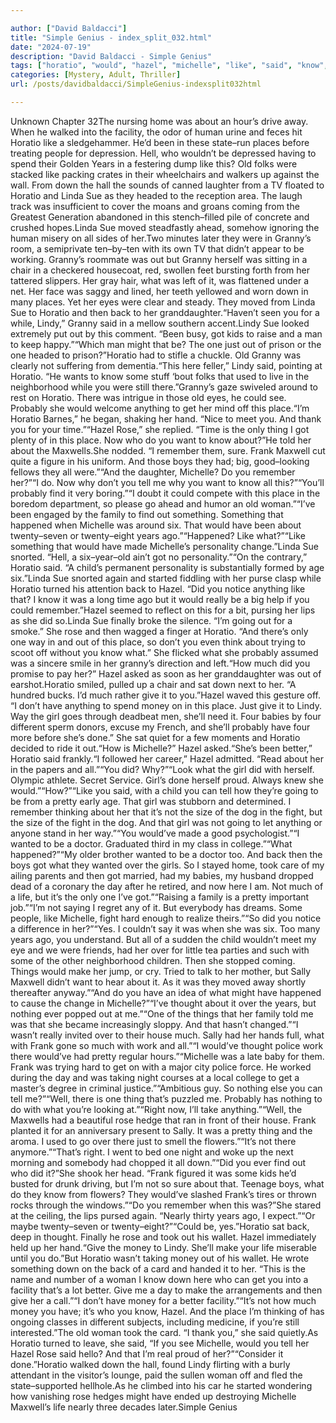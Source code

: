 ```yaml
---

author: ["David Baldacci"]
title: "Simple Genius - index_split_032.html"
date: "2024-07-19"
description: "David Baldacci - Simple Genius"
tags: ["horatio", "would", "hazel", "michelle", "like", "said", "know", "place", "sue", "granny", "one", "rose", "frank", "much", "girl", "year", "old", "back", "lindy", "got", "probably", "thing", "give", "money", "linda"]
categories: [Mystery, Adult, Thriller]
url: /posts/davidbaldacci/SimpleGenius-indexsplit032html

---
```



Unknown
Chapter 32The nursing home was about an hour’s drive away. When he walked into the facility, the odor of human urine and feces hit Horatio like a sledgehammer. He’d been in these state–run places before treating people for depression. Hell, who wouldn’t be depressed having to spend their Golden Years in a festering dump like this? Old folks were stacked like packing crates in their wheelchairs and walkers up against the wall. From down the hall the sounds of canned laughter from a TV floated to Horatio and Linda Sue as they headed to the reception area. The laugh track was insufficient to cover the moans and groans coming from the Greatest Generation abandoned in this stench–filled pile of concrete and crushed hopes.Linda Sue moved steadfastly ahead, somehow ignoring the human misery on all sides of her.Two minutes later they were in Granny’s room, a semiprivate ten–by–ten with its own TV that didn’t appear to be working. Granny’s roommate was out but Granny herself was sitting in a chair in a checkered housecoat, red, swollen feet bursting forth from her tattered slippers. Her gray hair, what was left of it, was flattened under a net. Her face was saggy and lined, her teeth yellowed and worn down in many places. Yet her eyes were clear and steady. They moved from Linda Sue to Horatio and then back to her granddaughter.“Haven’t seen you for a while, Lindy,” Granny said in a mellow southern accent.Lindy Sue looked extremely put out by this comment. “Been busy, got kids to raise and a man to keep happy.”“Which man might that be? The one just out of prison or the one headed to prison?”Horatio had to stifle a chuckle. Old Granny was clearly not suffering from dementia.“This here feller,” Lindy said, pointing at Horatio. “He wants to know some stuff ‘bout folks that used to live in the neighborhood while you were still there.”Granny’s gaze swiveled around to rest on Horatio. There was intrigue in those old eyes, he could see. Probably she would welcome anything to get her mind off this place.“I’m Horatio Barnes,” he began, shaking her hand. “Nice to meet you. And thank you for your time.”“Hazel Rose,” she replied. “Time is the only thing I got plenty of in this place. Now who do you want to know about?”He told her about the Maxwells.She nodded. “I remember them, sure. Frank Maxwell cut quite a figure in his uniform. And those boys they had; big, good–looking fellows they all were.”“And the daughter, Michelle? Do you remember her?”“I do. Now why don’t you tell me why you want to know all this?”“You’ll probably find it very boring.”“I doubt it could compete with this place in the boredom department, so please go ahead and humor an old woman.”“I’ve been engaged by the family to find out something. Something that happened when Michelle was around six. That would have been about twenty–seven or twenty–eight years ago.”“Happened? Like what?”“Like something that would have made Michelle’s personality change.”Linda Sue snorted. “Hell, a six–year–old ain’t got no personality.”“On the contrary,” Horatio said. “A child’s permanent personality is substantially formed by age six.”Linda Sue snorted again and started fiddling with her purse clasp while Horatio turned his attention back to Hazel. “Did you notice anything like that? I know it was a long time ago but it would really be a big help if you could remember.”Hazel seemed to reflect on this for a bit, pursing her lips as she did so.Linda Sue finally broke the silence. “I’m going out for a smoke.” She rose and then wagged a finger at Horatio. “And there’s only one way in and out of this place, so don’t you even think about trying to scoot off without you know what.” She flicked what she probably assumed was a sincere smile in her granny’s direction and left.“How much did you promise to pay her?” Hazel asked as soon as her granddaughter was out of earshot.Horatio smiled, pulled up a chair and sat down next to her. “A hundred bucks. I’d much rather give it to you.”Hazel waved this gesture off. “I don’t have anything to spend money on in this place. Just give it to Lindy. Way the girl goes through deadbeat men, she’ll need it. Four babies by four different sperm donors, excuse my French, and she’ll probably have four more before she’s done.” She sat quiet for a few moments and Horatio decided to ride it out.“How is Michelle?” Hazel asked.“She’s been better,” Horatio said frankly.“I followed her career,” Hazel admitted. “Read about her in the papers and all.”“You did? Why?”“Look what the girl did with herself. Olympic athlete. Secret Service. Girl’s done herself proud. Always knew she would.”“How?”“Like you said, with a child you can tell how they’re going to be from a pretty early age. That girl was stubborn and determined. I remember thinking about her that it’s not the size of the dog in the fight, but the size of the fight in the dog. And that girl was not going to let anything or anyone stand in her way.”“You would’ve made a good psychologist.”“I wanted to be a doctor. Graduated third in my class in college.”“What happened?”“My older brother wanted to be a doctor too. And back then the boys got what they wanted over the girls. So I stayed home, took care of my ailing parents and then got married, had my babies, my husband dropped dead of a coronary the day after he retired, and now here I am. Not much of a life, but it’s the only one I’ve got.”“Raising a family is a pretty important job.”“I’m not saying I regret any of it. But everybody has dreams. Some people, like Michelle, fight hard enough to realize theirs.”“So did you notice a difference in her?”“Yes. I couldn’t say it was when she was six. Too many years ago, you understand. But all of a sudden the child wouldn’t meet my eye and we were friends, had her over for little tea parties and such with some of the other neighborhood children. Then she stopped coming. Things would make her jump, or cry. Tried to talk to her mother, but Sally Maxwell didn’t want to hear about it. As it was they moved away shortly thereafter anyway.”“And do you have an idea of what might have happened to cause the change in Michelle?”“I’ve thought about it over the years, but nothing ever popped out at me.”“One of the things that her family told me was that she became increasingly sloppy. And that hasn’t changed.”“I wasn’t really invited over to their house much. Sally had her hands full, what with Frank gone so much with work and all.”“I would’ve thought police work there would’ve had pretty regular hours.”“Michelle was a late baby for them. Frank was trying hard to get on with a major city police force. He worked during the day and was taking night courses at a local college to get a master’s degree in criminal justice.”“Ambitious guy. So nothing else you can tell me?”“Well, there is one thing that’s puzzled me. Probably has nothing to do with what you’re looking at.”“Right now, I’ll take anything.”“Well, the Maxwells had a beautiful rose hedge that ran in front of their house. Frank planted it for an anniversary present to Sally. It was a pretty thing and the aroma. I used to go over there just to smell the flowers.”“It’s not there anymore.”“That’s right. I went to bed one night and woke up the next morning and somebody had chopped it all down.”“Did you ever find out who did it?”She shook her head. “Frank figured it was some kids he’d busted for drunk driving, but I’m not so sure about that. Teenage boys, what do they know from flowers? They would’ve slashed Frank’s tires or thrown rocks through the windows.”“Do you remember when this was?”She stared at the ceiling, the lips pursed again. “Nearly thirty years ago, I expect.”“Or maybe twenty–seven or twenty–eight?”“Could be, yes.”Horatio sat back, deep in thought. Finally he rose and took out his wallet. Hazel immediately held up her hand.“Give the money to Lindy. She’ll make your life miserable until you do.”But Horatio wasn’t taking money out of his wallet. He wrote something down on the back of a card and handed it to her. “This is the name and number of a woman I know down here who can get you into a facility that’s a lot better. Give me a day to make the arrangements and then give her a call.”“I don’t have money for a better facility.”“It’s not how much money you have; it’s who you know, Hazel. And the place I’m thinking of has ongoing classes in different subjects, including medicine, if you’re still interested.”The old woman took the card. “I thank you,” she said quietly.As Horatio turned to leave, she said, “If you see Michelle, would you tell her Hazel Rose said hello? And that I’m real proud of her?”“Consider it done.”Horatio walked down the hall, found Lindy flirting with a burly attendant in the visitor’s lounge, paid the sullen woman off and fled the state–supported hellhole.As he climbed into his car he started wondering how vanishing rose hedges might have ended up destroying Michelle Maxwell’s life nearly three decades later.Simple Genius
